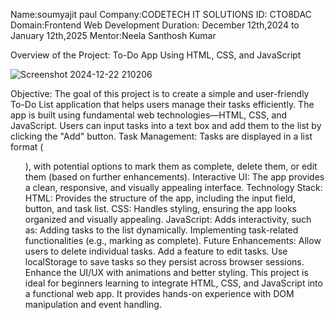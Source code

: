 Name:soumyajit paul
Company:CODETECH IT SOLUTIONS
ID: CTO8DAC
Domain:Frontend Web Development
Duration: December 12th,2024 to January 12th,2025
Mentor:Neela Santhosh Kumar


Overview of the Project: To-Do App Using HTML, CSS, and JavaScript


![Screenshot 2024-12-22 210206](https://github.com/user-attachments/assets/db776c24-e92b-4d65-be03-8fc0f713d05b)


Objective:
The goal of this project is to create a simple and user-friendly To-Do List application that helps users manage their tasks efficiently. The app is built using fundamental web technologies—HTML, CSS, and JavaScript.
Users can input tasks into a text box and add them to the list by clicking the "Add" button.
Task Management:
Tasks are displayed in a list format (<ul>), with potential options to mark them as complete, delete them, or edit them (based on further enhancements).
Interactive UI:
The app provides a clean, responsive, and visually appealing interface.
Technology Stack:
HTML: Provides the structure of the app, including the input field, button, and task list.
CSS: Handles styling, ensuring the app looks organized and visually appealing.
JavaScript: Adds interactivity, such as:
Adding tasks to the list dynamically.
Implementing task-related functionalities (e.g., marking as complete).
Future Enhancements:
Allow users to delete individual tasks.
Add a feature to edit tasks.
Use localStorage to save tasks so they persist across browser sessions.
Enhance the UI/UX with animations and better styling.
This project is ideal for beginners learning to integrate HTML, CSS, and JavaScript into a functional web app. It provides hands-on experience with DOM manipulation and event handling.
